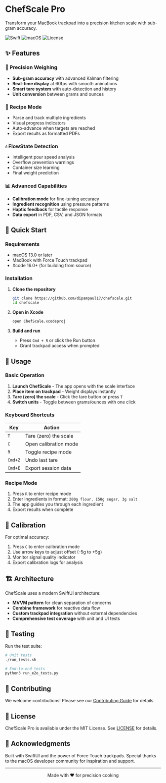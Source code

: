 # ChefScale Pro

Transform your MacBook trackpad into a precision kitchen scale with sub-gram accuracy.

![Swift](https://img.shields.io/badge/Swift-6.0-orange.svg)
![macOS](https://img.shields.io/badge/macOS-13.0%2B-blue.svg)
![License](https://img.shields.io/badge/License-MIT-green.svg)

## ✨ Features

### 🎯 Precision Weighing
- **Sub-gram accuracy** with advanced Kalman filtering
- **Real-time display** at 60fps with smooth animations
- **Smart tare system** with auto-detection and history
- **Unit conversion** between grams and ounces

### 🍳 Recipe Mode
- Parse and track multiple ingredients
- Visual progress indicators
- Auto-advance when targets are reached
- Export results as formatted PDFs

### 💧 FlowState Detection
- Intelligent pour speed analysis
- Overflow prevention warnings
- Container size learning
- Final weight prediction

### 📊 Advanced Capabilities
- **Calibration mode** for fine-tuning accuracy
- **Ingredient recognition** using pressure patterns
- **Haptic feedback** for tactile response
- **Data export** in PDF, CSV, and JSON formats

## 🚀 Quick Start

### Requirements
- macOS 13.0 or later
- MacBook with Force Touch trackpad
- Xcode 16.0+ (for building from source)

### Installation

1. **Clone the repository**
   ```bash
   git clone https://github.com/dipampaul17/chefscale.git
   cd chefscale
   ```

2. **Open in Xcode**
   ```bash
   open ChefScale.xcodeproj
   ```

3. **Build and run**
   - Press `Cmd + R` or click the Run button
   - Grant trackpad access when prompted

## 📖 Usage

### Basic Operation

1. **Launch ChefScale** - The app opens with the scale interface
2. **Place item on trackpad** - Weight displays instantly
3. **Tare (zero) the scale** - Click the tare button or press `T`
4. **Switch units** - Toggle between grams/ounces with one click

### Keyboard Shortcuts

| Key | Action |
|-----|--------|
| `T` | Tare (zero) the scale |
| `C` | Open calibration mode |
| `R` | Toggle recipe mode |
| `Cmd+Z` | Undo last tare |
| `Cmd+E` | Export session data |

### Recipe Mode

1. Press `R` to enter recipe mode
2. Enter ingredients in format: `200g flour, 150g sugar, 3g salt`
3. The app guides you through each ingredient
4. Export results when complete

## 🔧 Calibration

For optimal accuracy:

1. Press `C` to enter calibration mode
2. Use arrow keys to adjust offset (-5g to +5g)
3. Monitor signal quality indicator
4. Export calibration logs for analysis

## 🏗 Architecture

ChefScale uses a modern SwiftUI architecture:

- **MVVM pattern** for clean separation of concerns
- **Combine framework** for reactive data flow
- **Custom trackpad integration** without external dependencies
- **Comprehensive test coverage** with unit and UI tests

## 🧪 Testing

Run the test suite:

```bash
# Unit tests
./run_tests.sh

# End-to-end tests
python3 run_e2e_tests.py
```

## 📝 Contributing

We welcome contributions! Please see our [Contributing Guide](CONTRIBUTING.md) for details.

## 📄 License

ChefScale Pro is available under the MIT License. See [LICENSE](LICENSE) for details.

## 🙏 Acknowledgments

Built with SwiftUI and the power of Force Touch trackpads. Special thanks to the macOS developer community for inspiration and support.

---

<p align="center">Made with ❤️ for precision cooking</p> 